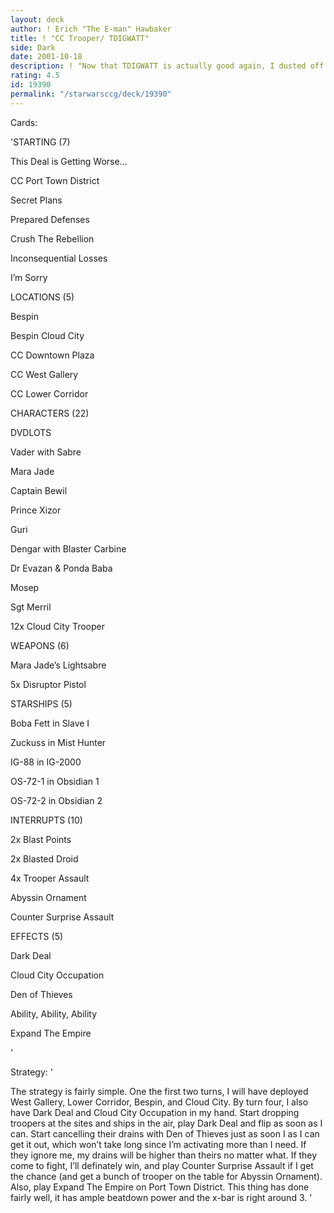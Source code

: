 ```yaml
---
layout: deck
author: ! Erich "The E-man" Hawbaker
title: ! "CC Trooper/ TDIGWATT"
side: Dark
date: 2001-10-18
description: ! "Now that TDIGWATT is actually good again, I dusted off the old Dark Deal deck from years ago I had put into retirement. It worked fairly well even before the Objective or I’m Sorry existed, and it got some real reinforcement out of those. Basically,"
rating: 4.5
id: 19390
permalink: "/starwarsccg/deck/19390"
---
```

Cards: 

'STARTING (7)

This Deal is Getting Worse...

CC Port Town District

Secret Plans

Prepared Defenses

Crush The Rebellion

Inconsequential Losses

I’m Sorry


LOCATIONS (5)

Bespin

Bespin Cloud City

CC Downtown Plaza

CC West Gallery

CC Lower Corridor


CHARACTERS (22)

DVDLOTS

Vader with Sabre

Mara Jade

Captain Bewil

Prince Xizor

Guri

Dengar with Blaster Carbine

Dr Evazan & Ponda Baba

Mosep

Sgt Merril

12x Cloud City Trooper


WEAPONS (6)

Mara Jade’s Lightsabre

5x Disruptor Pistol


STARSHIPS (5)

Boba Fett in Slave I

Zuckuss in Mist Hunter

IG-88 in IG-2000

OS-72-1 in Obsidian 1

OS-72-2 in Obsidian 2


INTERRUPTS (10)

2x Blast Points

2x Blasted Droid

4x Trooper Assault

Abyssin Ornament

Counter Surprise Assault


EFFECTS (5)

Dark Deal

Cloud City Occupation

Den of Thieves

Ability, Ability, Ability

Expand The Empire


'

Strategy: '

The strategy is fairly simple. One the first two turns, I will have deployed West Gallery, Lower Corridor, Bespin, and Cloud City. By turn four, I also have Dark Deal and Cloud City Occupation in my hand. Start dropping troopers at the sites and ships in the air, play Dark Deal and flip as soon as I can. Start cancelling their drains with Den of Thieves just as soon I as I can get it out, which won’t take long since I’m activating more than I need. If they ignore me, my drains will be higher than theirs no matter what. If they come to fight, I’ll definately win, and play Counter Surprise Assault if I get the chance (and get a bunch of trooper on the table for Abyssin Ornament). Also, play Expand The Empire on Port Town District. This thing has done fairly well, it has ample beatdown power and the x-bar is right around 3.       '
